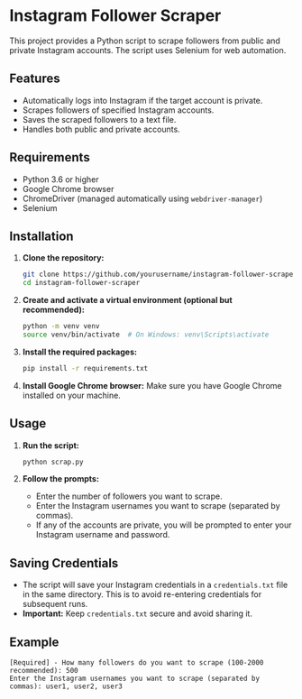
# Instagram Follower Scraper

This project provides a Python script to scrape followers from public and private Instagram accounts. The script uses Selenium for web automation.

## Features

- Automatically logs into Instagram if the target account is private.
- Scrapes followers of specified Instagram accounts.
- Saves the scraped followers to a text file.
- Handles both public and private accounts.

## Requirements

- Python 3.6 or higher
- Google Chrome browser
- ChromeDriver (managed automatically using `webdriver-manager`)
- Selenium

## Installation

1. **Clone the repository:**

    ```bash
    git clone https://github.com/yourusername/instagram-follower-scraper.git
    cd instagram-follower-scraper
    ```

2. **Create and activate a virtual environment (optional but recommended):**

    ```bash
    python -m venv venv
    source venv/bin/activate  # On Windows: venv\Scripts\activate
    ```

3. **Install the required packages:**

    ```bash
    pip install -r requirements.txt
    ```

4. **Install Google Chrome browser:** Make sure you have Google Chrome installed on your machine.

## Usage

1. **Run the script:**

    ```bash
    python scrap.py
    ```

2. **Follow the prompts:**

    - Enter the number of followers you want to scrape.
    - Enter the Instagram usernames you want to scrape (separated by commas).
    - If any of the accounts are private, you will be prompted to enter your Instagram username and password.

## Saving Credentials

- The script will save your Instagram credentials in a `credentials.txt` file in the same directory. This is to avoid re-entering credentials for subsequent runs.
- **Important:** Keep `credentials.txt` secure and avoid sharing it.

## Example

```plaintext
[Required] - How many followers do you want to scrape (100-2000 recommended): 500
Enter the Instagram usernames you want to scrape (separated by commas): user1, user2, user3
